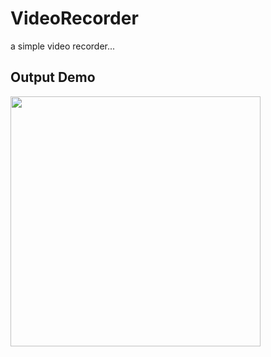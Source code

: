 # VideoRecorder
a simple video recorder...

<h2>Output Demo</h2>

<img src="https://github.com/Avinash-dev-code/VideoRecorder/blob/master/oup.gif" height=400 weidth=300>
